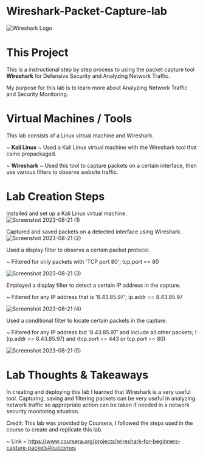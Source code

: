 # Wireshark-Packet-Capture-lab

![Wireshark Logo](https://github.com/Lantyy/WireShark-Packet-Capture-lab/assets/122828853/ffe14e63-5e78-428c-b14f-0f92237f214f)

# This Project
This is a instructional step by step process to using the packet capture tool **Wireshark** for Defensive Security and Analyzing Network Traffic.

My purpose for this lab is to learn more about Analyzing Network Traffic and Security Monitoring.

# Virtual Machines / Tools
This lab consists of a Linux virtual machine and Wireshark.

  ~ **Kali Linux** ~ Used a Kali Linux virtual machine with the Wireshark tool that came prepackaged.
  
  ~ **Wireshark** ~ Used this tool to capture packets on a certain interface, then use various filters to observe website traffic.

# Lab Creation Steps

Installed and set up a Kali Linux virtual machine.
![Screenshot 2023-08-21 (1)](https://github.com/Lantyy/WireShark-Packet-Capture-lab/assets/122828853/f8c6a686-ee69-49f7-ab5b-ac8945e09196)


Captured and saved packets on a detected interface using Wireshark.
![Screenshot 2023-08-21 (2)](https://github.com/Lantyy/WireShark-Packet-Capture-lab/assets/122828853/dcf7736f-3133-4fa6-8570-03f30f531b0f)


Used a display filter to observe a certain packet protocol.

~ Filtered for only packets with 'TCP port 80'; tcp.port == 80

![Screenshot 2023-08-21 (3)](https://github.com/Lantyy/WireShark-Packet-Capture-lab/assets/122828853/4e57c032-99bd-4106-ae49-3bedbd3e62f9)


Employed a display filter to detect a certain IP address in the capture.

~ Filtered for any IP address that is '8.43.85.97'; ip.addr == 8.43.85.97

![Screenshot 2023-08-21 (4)](https://github.com/Lantyy/WireShark-Packet-Capture-lab/assets/122828853/4ea62707-47f8-4021-b550-6fbc8c945d8b)


Used a conditional filter to locate certain packets in the capture.

~ Filtered for any IP address but '8.43.85.97' and include all other packets; !(ip.addr == 8.43.85.97) and (tcp.port == 443 or tcp.port == 80)


![Screenshot 2023-08-21 (5)](https://github.com/Lantyy/WireShark-Packet-Capture-lab/assets/122828853/e420149b-3e28-4ed4-8e1a-bb975b14ecd0)


# Lab Thoughts & Takeaways
In creating and deploying this lab I learned that Wireshark is a very useful tool. Capturing, saving and filtering packets can be very useful in analyzing network traffic so appropriate action can be taken if needed in a network security monitoring situation. 

Credit: This lab was provided by Coursera, I followed the steps used in the course to create and replicate this lab. 
  
~ Link ~ https://www.coursera.org/projects/wireshark-for-beginners-capture-packets#outcomes
